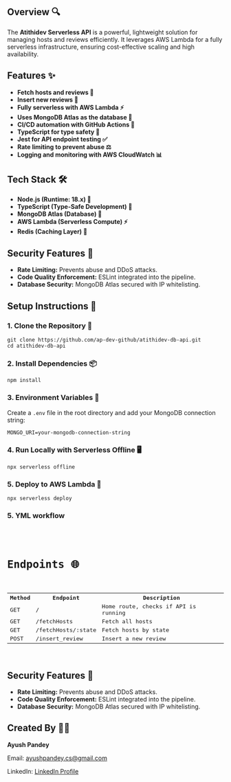<!DOCTYPE html>
<html lang="en">
<body>

<h2>Overview 🔍</h2>
<p>The <strong>Atithidev Serverless API</strong> is a powerful, lightweight solution for managing hosts and reviews efficiently. It leverages AWS Lambda for a fully serverless infrastructure, ensuring cost-effective scaling and high availability.</p>

<h2>Features ✨</h2>
<ul>
    <li><strong>Fetch hosts and reviews 📂</strong></li>
    <li><strong>Insert new reviews 📝</strong></li>
    <li><strong>Fully serverless with AWS Lambda ⚡</strong></li>
    <li><strong>Uses MongoDB Atlas as the database 🌴</strong></li>
    <li><strong>CI/CD automation with GitHub Actions 🤖</strong></li>
    <li><strong>TypeScript for type safety 💎</strong></li>
    <li><strong>Jest for API endpoint testing ✅</strong></li>
    <li><strong>Rate limiting to prevent abuse ⚖️</strong></li>
    <li><strong>Logging and monitoring with AWS CloudWatch 📊</strong></li>
</ul>

<h2>Tech Stack 🛠️</h2>
<ul>
    <li><strong>Node.js (Runtime: 18.x) 💚</strong></li>
    <li><strong>TypeScript (Type-Safe Development) 💎</strong></li>
    <li><strong>MongoDB Atlas (Database) 🌴</strong></li>
    <li><strong>AWS Lambda (Serverless Compute) ⚡</strong></li>
    <li><strong>Redis (Caching Layer) 💨</strong></li>
</ul>

<h2>Security Features 🔐</h2>
<ul>
    <li><strong>Rate Limiting:</strong> Prevents abuse and DDoS attacks.</li>
    <li><strong>Code Quality Enforcement:</strong> ESLint integrated into the pipeline.</li>
    <li><strong>Database Security:</strong> MongoDB Atlas secured with IP whitelisting.</li>
</ul>

<h2>Setup Instructions 🔧</h2>
<h3>1. Clone the Repository 🔗</h3>
<pre><code>git clone https://github.com/ap-dev-github/atithidev-db-api.git
cd atithidev-db-api</code></pre>

<h3>2. Install Dependencies 📦</h3>
<pre><code>npm install</code></pre>

<h3>3. Environment Variables 🔑</h3>
<p>Create a <code>.env</code> file in the root directory and add your MongoDB connection string:</p>
<pre><code>MONGO_URI=your-mongodb-connection-string</code></pre>

<h3>4. Run Locally with Serverless Offline 🖥️</h3>
<pre><code>npx serverless offline</code></pre>

<h3>5. Deploy to AWS Lambda 🚀</h3>
<pre><code>npx serverless deploy</code></pre>

<h3>5. YML workflow 
<pre><coding>


<h2>Endpoints 🌐</h2>
<table>
    <tr>
        <th>Method</th>
        <th>Endpoint</th>
        <th>Description</th>
    </tr>
    <tr>
        <td>GET</td>
        <td>/</td>
        <td>Home route, checks if API is running</td>
    </tr>
    <tr>
        <td>GET</td>
        <td>/fetchHosts</td>
        <td>Fetch all hosts</td>
    </tr>
    <tr>
        <td>GET</td>
        <td>/fetchHosts/:state</td>
        <td>Fetch hosts by state</td>
    </tr>
    <tr>
        <td>POST</td>
        <td>/insert_review</td>
        <td>Insert a new review</td>
    </tr>
</table>
</code></pre>

<h2>Security Features 🔐</h2>
<ul>
    <li><strong>Rate Limiting:</strong> Prevents abuse and DDoS attacks.</li>
    <li><strong>Code Quality Enforcement:</strong> ESLint integrated into the pipeline.</li>
    <li><strong>Database Security:</strong> MongoDB Atlas secured with IP whitelisting.</li>
</ul>

<h2>Created By 👨‍💻</h2>
<p><strong>Ayush Pandey</strong></p>
<p>Email: <a href="mailto:ayushpandey.cs@gmail.com">ayushpandey.cs@gmail.com</a></p>
<p>LinkedIn: <a href="https://www.linkedin.com/in/linkedap/" target="_blank">LinkedIn Profile</a></p>

</body>
</html>
